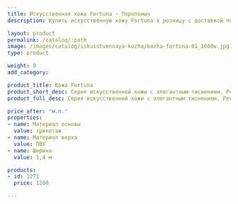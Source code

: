```yaml
---
title: Искусственная кожа Fortuna - Поролоныч
description: Купить искусственную кожу Fortuna в розницу с доставкой по Москве.

layout: product
permalink: /catalog/:path
image: /images/catalog/iskusstvennaya-kozha/kozha-fortuna-01_1600w.jpg
type: product

weight: 9
add_category: 

product_title: Кожа Fortuna
product_short_desc: Серия искусственной кожи с элегантным тиснением. Рекомендуется использовать для оформления несущих нагрузку мягких деталей мебели и обивки мебельных конструкций.
product_full_desc: Серия искусственной кожи с элегантным тиснением. Рекомендуется использовать для оформления несущих нагрузку мягких деталей мебели и обивки мебельных конструкций.

price_after: "м.п."
properties:
- name: Материал основы
  value: трикотаж
- name: Материал верха
  value: ПВХ
- name: Ширина
  value: 1,4 м

products:
- id: 1271
  price: 1200

---
```

